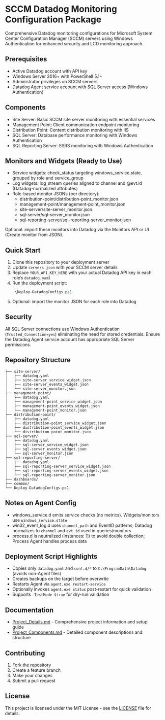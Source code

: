# SCCM Datadog Monitoring Configuration Package

Comprehensive Datadog monitoring configurations for Microsoft System Center Configuration Manager (SCCM) servers using Windows Authentication for enhanced security and LCD monitoring approach.

## Prerequisites

- Active Datadog account with API key
- Windows Server 2016+ with PowerShell 5.1+
- Administrator privileges on SCCM servers
- Datadog Agent service account with SQL Server access (Windows Authentication)

## Components

- Site Server: Basic SCCM site server monitoring with essential services
- Management Point: Client communication endpoint monitoring
- Distribution Point: Content distribution monitoring with IIS
- SQL Server: Database performance monitoring with Windows Authentication
- SQL Reporting Server: SSRS monitoring with Windows Authentication

## Monitors and Widgets (Ready to Use)

- Service widgets: check_status targeting windows_service.state, grouped by role and service_group
- Log widgets: log_stream queries aligned to channel and @evt.id (Datadog-normalized attributes)
- Role-based monitor JSONs (per directory):
  - distribution-point/distribution-point_monitor.json
  - management-point/management-point_monitor.json
  - site-server/site-server_monitor.json
  - sql-server/sql-server_monitor.json
  - sql-reporting-server/sql-reporting-server_monitor.json

Optional: import these monitors into Datadog via the Monitors API or UI (Create monitor from JSON).

## Quick Start

1. Clone this repository to your deployment server
2. Update `servers.json` with your SCCM server details
3. Replace `YOUR_API_KEY_HERE` with your actual Datadog API key in each role’s `datadog.yaml`
4. Run the deployment script:
   ```powershell
   .\Deploy-DatadogConfigs.ps1
   ```
5. Optional: import the monitor JSON for each role into Datadog

## Security

All SQL Server connections use Windows Authentication (`Trusted_Connection=yes`) eliminating the need for stored credentials. Ensure the Datadog Agent service account has appropriate SQL Server permissions.

## Repository Structure

```
├── site-server/
│   ├── datadog.yaml
│   ├── site-server_service_widget.json
│   ├── site-server_events_widget.json
│   └── site-server_monitor.json
├── management-point/
│   ├── datadog.yaml
│   ├── management-point_service_widget.json
│   ├── management-point_events_widget.json
│   └── management-point_monitor.json
├── distribution-point/
│   ├── datadog.yaml
│   ├── distribution-point_service_widget.json
│   ├── distribution-point_events_widget.json
│   └── distribution-point_monitor.json
├── sql-server/
│   ├── datadog.yaml
│   ├── sql-server_service_widget.json
│   ├── sql-server_events_widget.json
│   └── sql-server_monitor.json
├── sql-reporting-server/
│   ├── datadog.yaml
│   ├── sql-reporting-server_service_widget.json
│   ├── sql-reporting-server_events_widget.json
│   └── sql-reporting-server_monitor.json
├── dashboards/
├── common/
└── Deploy-DatadogConfigs.ps1
```

## Notes on Agent Config

- windows_service.d emits service checks (no metrics). Widgets/monitors use `windows_service.state`
- win32_event_log.d uses `channel_path` and EventID patterns; Datadog normalizes to `channel` and `evt.id` used in queries/monitors
- process.d is neutralized (instances: []) to avoid double collection; Process Agent handles process data

## Deployment Script Highlights

- Copies only `datadog.yaml` and `conf.d/*` to `C:\ProgramData\Datadog` (avoids non-Agent files)
- Creates backups on the target before overwrite
- Restarts Agent via `agent.exe restart-service`
- Optionally invokes `agent.exe status` post-restart for quick validation
- Supports `-TestMode $true` for dry-run validation

## Documentation

- [Project_Details.md](Project_Details.md) - Comprehensive project information and setup guide
- [Project_Components.md](Project_Components.md) - Detailed component descriptions and structure

## Contributing

1. Fork the repository
2. Create a feature branch
3. Make your changes
4. Submit a pull request

## License

This project is licensed under the MIT License - see the [LICENSE](LICENSE) file for details.
